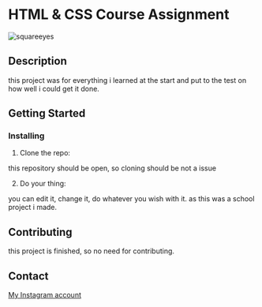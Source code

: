 # HTML & CSS Course Assignment

![squareeyes](https://github.com/OGTrizzy/html-css-course-assignment-OGTrizzy/assets/142795941/d8b119b7-f271-4926-9721-6f584825006e)


## Description

this project was for everything i learned at the start and put to the test on how well i could get it done.

## Getting Started

### Installing

1. Clone the repo:

  this repository should be open, so cloning should be not a issue

2. Do your thing:

  you can edit it, change it, do whatever you wish with it. as this was a school project i made.

## Contributing

this project is finished, so no need for contributing.

## Contact

[My Instagram account](https://www.instagram.com/tristian_oyen/)
